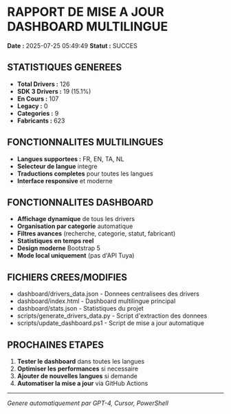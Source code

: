 ﻿# RAPPORT DE MISE A JOUR DASHBOARD MULTILINGUE

**Date :** 2025-07-25 05:49:49
**Statut :** SUCCES

## STATISTIQUES GENEREES

- **Total Drivers :** 126
- **SDK 3 Drivers :** 19 (15.1%)
- **En Cours :** 107
- **Legacy :** 0
- **Categories :** 9
- **Fabricants :** 623

## FONCTIONNALITES MULTILINGUES

- **Langues supportees :** FR, EN, TA, NL
- **Selecteur de langue** integre
- **Traductions completes** pour toutes les langues
- **Interface responsive** et moderne

## FONCTIONNALITES DASHBOARD

- **Affichage dynamique** de tous les drivers
- **Organisation par categorie** automatique
- **Filtres avances** (recherche, categorie, statut, fabricant)
- **Statistiques en temps reel**
- **Design moderne** Bootstrap 5
- **Mode local uniquement** (pas d'API Tuya)

## FICHIERS CREES/MODIFIES

- dashboard/drivers_data.json - Donnees centralisees des drivers
- dashboard/index.html - Dashboard multilingue principal
- dashboard/stats.json - Statistiques du projet
- scripts/generate_drivers_data.py - Script d'extraction des donnees
- scripts/update_dashboard.ps1 - Script de mise a jour automatique

## PROCHAINES ETAPES

1. **Tester le dashboard** dans toutes les langues
2. **Optimiser les performances** si necessaire
3. **Ajouter de nouvelles langues** si demande
4. **Automatiser la mise a jour** via GitHub Actions

---
*Genere automatiquement par GPT-4, Cursor, PowerShell*
